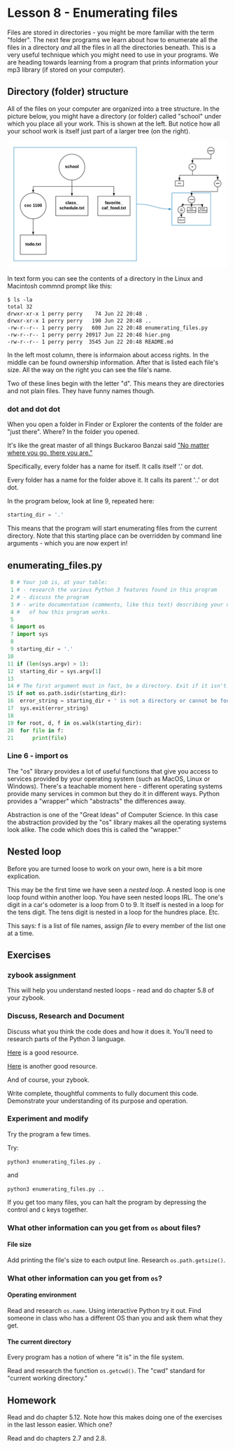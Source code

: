 # Lesson 8 - Enumerating files

Files are stored in directories - you might be more familiar with the term "folder". The next few programs we learn about how to enumerate all the files in a directory *and* all the files in all the directories beneath. This is a very useful technique which you might need to use in your programs. We are heading towards learning from a program that prints information your mp3 library (if stored on your computer).

## Directory (folder) structure

All of the files on your computer are organized into a tree structure. In the picture below, you might have a directory (or folder) called "school" under which you place all your work. This is shown at the left. But notice how all your school work is itself just part of a larger tree (on the right).

![hierarchy](./hier.png)

In text form you can see the contents of a directory in the Linux and Macintosh commnd prompt like this:

```
$ ls -la
total 32
drwxr-xr-x 1 perry perry    74 Jun 22 20:48 .
drwxr-xr-x 1 perry perry   190 Jun 22 20:48 ..
-rw-r--r-- 1 perry perry   600 Jun 22 20:48 enumerating_files.py
-rw-r--r-- 1 perry perry 20917 Jun 22 20:48 hier.png
-rw-r--r-- 1 perry perry  3545 Jun 22 20:48 README.md
```

In the left most column, there is informaion about access rights. In the middle can be found ownership information. After that is listed each file's size. All the way on the right you can see the file's name.

Two of these lines begin with the letter "d". This means they are directories and not plain files. They have funny names though.

### dot and dot dot

When you open a folder in Finder or Explorer the contents of the folder are "just there". Where? In the folder you opened. 

It's like the great master of all things Buckaroo Banzai said ["No matter where you go, there you are."](https://www.youtube.com/watch?v=xnEAPBpSqLQ)

Specifically, every folder has a name for itself. It calls itself '.' or dot.

Every folder has a name for the folder above it. It calls its parent '..' or dot dot.

In the program below, look at line 9, repeated here:

```python
starting_dir = '.'
```

This means that the program will start enumerating files from the current directory. Note that this starting place can be overridden by command line arguments - which you are now expert in!

## enumerating_files.py

```python
 0 # Your job is, at your table:
 1 # - research the various Python 3 features found in this program
 2 # - discuss the program
 3 # - write documentation (comments, like this text) describing your understanding
 4 #   of how this program works.
 5 
 6 import os
 7 import sys
 8 
 9 starting_dir = '.'
10 
11 if (len(sys.argv) > 1):
12 	starting_dir = sys.argv[1]
13 
14 # The first argument must in fact, be a directory. Exit if it isn't.
15 if not os.path.isdir(starting_dir):
16 	error_string = starting_dir + ' is not a directory or cannot be found'
17 	sys.exit(error_string)
18 
19 for root, d, f in os.walk(starting_dir):
20 	for file in f:
21 		print(file)
```

### Line 6 - import os

The "os" library provides a lot of useful functions that give you access to services provided by your operating system (such as MacOS, Linux or Windows). There's a teachable moment here - different operating systems provide many services in common but they do it in different ways. Python provides a "wrapper" which "abstracts" the differences away.

Abstraction is one of the "Great Ideas" of Computer Science. In this case the abstraction provided by the "os" library makes all the operating systems look alike. The code which does this is called the "wrapper."

## Nested loop

Before you are turned loose to work on your own, here is a bit more explication.

This may be the first time we have seen a *nested loop*. A nested loop is one loop found within another loop. You have seen nested loops IRL. The one's digit in a car's odometer is a loop from 0 to 9. It itself is nested in a loop for the tens digit. The tens digit is nested in a loop for the hundres place. Etc.

This says: f is a list of file names, assign *file* to every member of the list one at a time.


## Exercises

### zybook assignment

This will help you understand nested loops - read and do chapter 5.8 of your zybook.

### Discuss, Research and Document

Discuss what you think the code does and how it does it. You'll need to research parts of the Python 3 language. 

[Here](https://www.learnpython.org) is a good resource.

[Here](https://www.techbeamers.com/python-tutorial-step-by-step/#tutorial-list) is another good resource.

And of course, your zybook.

Write complete, thoughtful comments to fully document this code. Demonstrate your understanding of its purpose and operation.

### Experiment and modify

Try the program a few times.

Try:

```python3 enumerating_files.py .```

and

```python3 enumerating_files.py ..```

If you get too many files, you can halt the program by depressing the control and c keys together.

### What other information can you get from ```os``` about files?

#### File size

Add printing the file's size to each output line. Research ```os.path.getsize()```.


### What other information can you get from ```os```?

#### Operating environment

Read and research ```os.name```. Using interactive Python try it out. Find someone in class who has a different OS than you and ask them what they get.

#### The current directory

Every program has a notion of where "it is" in the file system. 

Read and research the function ```os.getcwd()```. The "cwd" standard for "current working directory."

## Homework

Read and do chapter 5.12. Note how this makes doing one of the exercises in the last lesson easier. Which one?

Read and do chapters 2.7 and 2.8.

